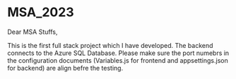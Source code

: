 # MSA_2023
Dear MSA Stuffs,

This is the first full stack project which I have developed. The backend connects to the Azure SQL Database. Please make sure the port numebrs in the configuration documents (Variables.js for frontend and appsettings.json for backend) are align befre the testing.